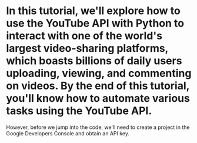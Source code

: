 # In this tutorial, we'll explore how to use the YouTube API with Python to interact with one of the world's largest video-sharing platforms, which boasts billions of daily users uploading, viewing, and commenting on videos. By the end of this tutorial, you'll know how to automate various tasks using the YouTube API.

However, before we jump into the code, we'll need to create a project in the Google Developers Console and obtain an API key.

